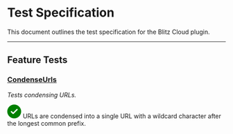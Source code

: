 # Test Specification

This document outlines the test specification for the Blitz Cloud plugin.

---

## Feature Tests

### [CondenseUrls](pest/Feature/CondenseUrlsTest.php)

_Tests condensing URLs._

![Pass](https://raw.githubusercontent.com/putyourlightson/craft-generate-test-spec/main/icons/pass.svg) URLs are condensed into a single URL with a wildcard character after the longest common prefix.  
